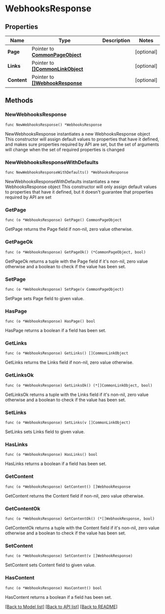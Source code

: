 # WebhooksResponse

## Properties

Name | Type | Description | Notes
------------ | ------------- | ------------- | -------------
**Page** | Pointer to [**CommonPageObject**](CommonPageObject.md) |  | [optional] 
**Links** | Pointer to [**[]CommonLinkObject**](CommonLinkObject.md) |  | [optional] 
**Content** | Pointer to [**[]WebhookResponse**](WebhookResponse.md) |  | [optional] 

## Methods

### NewWebhooksResponse

`func NewWebhooksResponse() *WebhooksResponse`

NewWebhooksResponse instantiates a new WebhooksResponse object
This constructor will assign default values to properties that have it defined,
and makes sure properties required by API are set, but the set of arguments
will change when the set of required properties is changed

### NewWebhooksResponseWithDefaults

`func NewWebhooksResponseWithDefaults() *WebhooksResponse`

NewWebhooksResponseWithDefaults instantiates a new WebhooksResponse object
This constructor will only assign default values to properties that have it defined,
but it doesn't guarantee that properties required by API are set

### GetPage

`func (o *WebhooksResponse) GetPage() CommonPageObject`

GetPage returns the Page field if non-nil, zero value otherwise.

### GetPageOk

`func (o *WebhooksResponse) GetPageOk() (*CommonPageObject, bool)`

GetPageOk returns a tuple with the Page field if it's non-nil, zero value otherwise
and a boolean to check if the value has been set.

### SetPage

`func (o *WebhooksResponse) SetPage(v CommonPageObject)`

SetPage sets Page field to given value.

### HasPage

`func (o *WebhooksResponse) HasPage() bool`

HasPage returns a boolean if a field has been set.

### GetLinks

`func (o *WebhooksResponse) GetLinks() []CommonLinkObject`

GetLinks returns the Links field if non-nil, zero value otherwise.

### GetLinksOk

`func (o *WebhooksResponse) GetLinksOk() (*[]CommonLinkObject, bool)`

GetLinksOk returns a tuple with the Links field if it's non-nil, zero value otherwise
and a boolean to check if the value has been set.

### SetLinks

`func (o *WebhooksResponse) SetLinks(v []CommonLinkObject)`

SetLinks sets Links field to given value.

### HasLinks

`func (o *WebhooksResponse) HasLinks() bool`

HasLinks returns a boolean if a field has been set.

### GetContent

`func (o *WebhooksResponse) GetContent() []WebhookResponse`

GetContent returns the Content field if non-nil, zero value otherwise.

### GetContentOk

`func (o *WebhooksResponse) GetContentOk() (*[]WebhookResponse, bool)`

GetContentOk returns a tuple with the Content field if it's non-nil, zero value otherwise
and a boolean to check if the value has been set.

### SetContent

`func (o *WebhooksResponse) SetContent(v []WebhookResponse)`

SetContent sets Content field to given value.

### HasContent

`func (o *WebhooksResponse) HasContent() bool`

HasContent returns a boolean if a field has been set.


[[Back to Model list]](../README.md#documentation-for-models) [[Back to API list]](../README.md#documentation-for-api-endpoints) [[Back to README]](../README.md)


